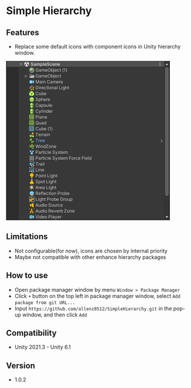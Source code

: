 # Simple Hierarchy

## Features
- Replace some default icons with component icons in Unity hierarchy window.

![Screenshot](./Screenshots/screenshot.png)

## Limitations
- Not configurable(for now), icons are chosen by internal priority
- Maybe not compatible with other enhance hierarchy packages

## How to use
- Open package manager window by menu `Window > Package Manager`
- Click `+` button on the top left in package manager window, select `Add package from git URL...`
- Input `https://github.com/allenz8512/SimpleHierarchy.git` in the pop-up window, and then click `Add`

## Compatibility
- Unity 2021.3 - Unity 6.1

## Version
- 1.0.2